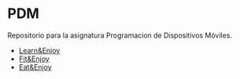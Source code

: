 # PDM
Repositorio para la asignatura Programacion de Dispositivos Móviles.

- [Learn&Enjoy](https://github.com/FranToBa/PDM/tree/main/app1)
- [Fit&Enjoy](https://github.com/FranToBa/PDM/tree/main/app2)
- [Eat&Enjoy](https://github.com/FranToBa/PDM/tree/main/app3)
